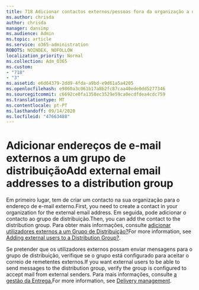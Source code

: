 ```yaml
---
title: 718 Adicionar contactos externos/pessoas fora da organização a uma lista de distribuição
ms.author: chrisda
author: chrisda
manager: dansimp
ms.audience: Admin
ms.topic: article
ms.service: o365-administration
ROBOTS: NOINDEX, NOFOLLOW
localization_priority: Normal
ms.collection: Adm_O365
ms.custom:
- "718"
- "3"
ms.assetid: e6d64379-2dd9-4fda-a9bd-e9d61a5a4205
ms.openlocfilehash: e9860a3c061b17a8b2fc87caa40ede0dd5277346
ms.sourcegitcommit: c6692ce0fa1358ec3529e59ca0ecdfdea4cdc759
ms.translationtype: MT
ms.contentlocale: pt-PT
ms.lasthandoff: 09/14/2020
ms.locfileid: "47663488"
---
```

# <a name="add-external-email-addresses-to-a-distribution-group"></a><span data-ttu-id="c7f2f-102">Adicionar endereços de e-mail externos a um grupo de distribuição</span><span class="sxs-lookup"><span data-stu-id="c7f2f-102">Add external email addresses to a distribution group</span></span>

<span data-ttu-id="c7f2f-103">Em primeiro lugar, tem de criar um contacto na sua organização para o endereço de e-mail externo.</span><span class="sxs-lookup"><span data-stu-id="c7f2f-103">First, you need to create a contact in your organization for the external email address.</span></span> <span data-ttu-id="c7f2f-104">Em seguida, pode adicionar o contacto ao grupo de distribuição.</span><span class="sxs-lookup"><span data-stu-id="c7f2f-104">Then, you can add the contact to the distribution group.</span></span> <span data-ttu-id="c7f2f-105">Para obter mais informações, consulte [adicionar utilizadores externos a um Grupo de Distribuição?](https://support.office.com/client/caa0f310-0bb7-48e3-8ad2-cb358b53bbba)</span><span class="sxs-lookup"><span data-stu-id="c7f2f-105">For more information, see [Adding external users to a Distribution Group?](https://support.office.com/client/caa0f310-0bb7-48e3-8ad2-cb358b53bbba).</span></span>

<span data-ttu-id="c7f2f-106">Se pretender que os utilizadores externos possam enviar mensagens para o grupo de distribuição, verifique se o grupo está configurado para aceitar o correio de remetentes externos.</span><span class="sxs-lookup"><span data-stu-id="c7f2f-106">If you want external users to be able to send messages to the distribution group, verify the group is configured to accept mail from external senders.</span></span> <span data-ttu-id="c7f2f-107">Para mais informações, consulte [a gestão da Entrega.](https://technet.microsoft.com/library/bb124513.aspx#deliverymanagement)</span><span class="sxs-lookup"><span data-stu-id="c7f2f-107">For more information, see [Delivery management](https://technet.microsoft.com/library/bb124513.aspx#deliverymanagement).</span></span>

